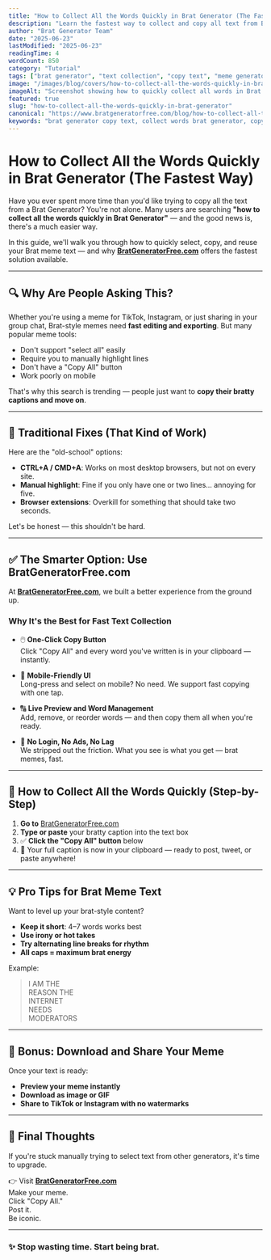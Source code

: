 ```yaml
---
title: "How to Collect All the Words Quickly in Brat Generator (The Fastest Way)"
description: "Learn the fastest way to collect and copy all text from Brat Generator. Discover one-click solutions and pro tips for quick brat meme text collection."
author: "Brat Generator Team"
date: "2025-06-23"
lastModified: "2025-06-23"
readingTime: 4
wordCount: 850
category: "Tutorial"
tags: ["brat generator", "text collection", "copy text", "meme generator", "tutorial", "quick tips"]
image: "/images/blog/covers/how-to-collect-all-the-words-quickly-in-brat-generator.png"
imageAlt: "Screenshot showing how to quickly collect all words in Brat Generator with copy button highlighted"
featured: true
slug: "how-to-collect-all-the-words-quickly-in-brat-generator"
canonical: "https://www.bratgeneratorfree.com/blog/how-to-collect-all-the-words-quickly-in-brat-generator"
keywords: "brat generator copy text, collect words brat generator, copy all text brat meme, fastest way copy brat text, brat generator tutorial"
---
```


# How to Collect All the Words Quickly in Brat Generator (The Fastest Way)

Have you ever spent more time than you'd like trying to copy all the text from a Brat Generator? You're not alone. Many users are searching **"how to collect all the words quickly in Brat Generator"** — and the good news is, there's a much easier way.

In this guide, we'll walk you through how to quickly select, copy, and reuse your Brat meme text — and why **[BratGeneratorFree.com](https://www.bratgeneratorfree.com/)** offers the fastest solution available.

---

## 🔍 Why Are People Asking This?

Whether you're using a meme for TikTok, Instagram, or just sharing in your group chat, Brat-style memes need **fast editing and exporting**. But many popular meme tools:

- Don't support "select all" easily  
- Require you to manually highlight lines  
- Don't have a "Copy All" button  
- Work poorly on mobile

That's why this search is trending — people just want to **copy their bratty captions and move on**.

---

## 🧠 Traditional Fixes (That Kind of Work)

Here are the "old-school" options:

- **CTRL+A / CMD+A**: Works on most desktop browsers, but not on every site.  
- **Manual highlight**: Fine if you only have one or two lines… annoying for five.  
- **Browser extensions**: Overkill for something that should take two seconds.

Let's be honest — this shouldn't be hard.

---

## ✅ The Smarter Option: Use BratGeneratorFree.com

At **[BratGeneratorFree.com](https://www.bratgeneratorfree.com/)**, we built a better experience from the ground up.

### Why It's the Best for Fast Text Collection

- 🖱️ **One-Click Copy Button**  
  Click "Copy All" and every word you've written is in your clipboard — instantly.

- 📱 **Mobile-Friendly UI**  
  Long-press and select on mobile? No need. We support fast copying with one tap.

- 🔠 **Live Preview and Word Management**  
  Add, remove, or reorder words — and then copy them all when you're ready.

- 🧩 **No Login, No Ads, No Lag**  
  We stripped out the friction. What you see is what you get — brat memes, fast.

---

## 🔄 How to Collect All the Words Quickly (Step-by-Step)

1. **Go to** [BratGeneratorFree.com](https://www.bratgeneratorfree.com/)  
2. **Type or paste** your bratty caption into the text box  
3. ✅ **Click the "Copy All" button** below  
4. 🎉 Your full caption is now in your clipboard — ready to post, tweet, or paste anywhere!

---

## 💡 Pro Tips for Brat Meme Text

Want to level up your brat-style content?

- **Keep it short**: 4–7 words works best  
- **Use irony or hot takes**  
- **Try alternating line breaks for rhythm**  
- **All caps = maximum brat energy**

Example:
> I AM THE  
> REASON THE  
> INTERNET  
> NEEDS  
> MODERATORS

---

## 🔗 Bonus: Download and Share Your Meme

Once your text is ready:
- **Preview your meme instantly**
- **Download as image or GIF**
- **Share to TikTok or Instagram with no watermarks**

---

## 🚀 Final Thoughts

If you're stuck manually trying to select text from other generators, it's time to upgrade.

👉 Visit [**BratGeneratorFree.com**](https://www.bratgeneratorfree.com/)  
Make your meme.  
Click "Copy All."  
Post it.  
Be iconic.

---

### ✨ Stop wasting time. Start being brat.  
